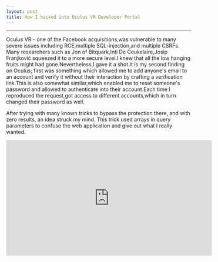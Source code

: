 ```yaml
---
layout: post
title: How I hacked into Oculus VR Developer Portal
---
```


---


Oculus VR - one of the Facebook acquisitions,was vulnerable to many severe issues including RCE,multiple SQL-injection,and multiple CSRFs.
Many researchers such as Jon of Bitquark,Inti De Ceukelaire,Josip Franjković squeezed it to a more secure level.I knew that all the low hanging fruits might had gone.Nevertheless,I gave it a shot.It is my second finding on Oculus; first was something which allowed me to add anyone's email to an account and verify it without their interaction by crafting a verification link.This is also somewhat similar,which enabled me to reset someone's password and allowed to authenticate into their account.Each time I reproduced the request,got access to different accounts,which in turn changed their password as well.

After trying with many known tricks to bypass the protection there, and with zero results, an idea struck my mind. This trick used arrays in query parameters to confuse the web application and give out what I really wanted.





<iframe width="560" height="315" src="https://www.youtube.com/embed/01a1aProHRU" frameborder="0" allowfullscreen></iframe>
